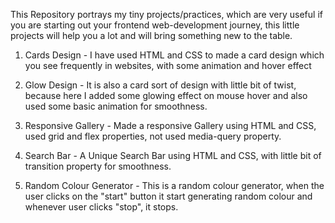 This Repository portrays my tiny projects/practices, which are very useful if you are starting out your frontend web-development journey, this little projects will help you a lot and will bring something new to the table.

1. Cards Design - I have used HTML and CSS to made a card design which you see frequently in websites, with some animation and hover effect

2. Glow Design - It is also a card sort of design with little bit of twist, because here I added some glowing effect on mouse hover and also used some basic animation for smoothness.

3. Responsive Gallery - Made a responsive Gallery using HTML and CSS, used grid and flex properties, not used media-query property.

4. Search Bar - A Unique Search Bar using HTML and CSS, with little bit of transition property for smoothness.

5. Random Colour Generator - This is a random colour generator, when the user clicks on the "start" button it start generating random colour and whenever user clicks "stop", it stops.
